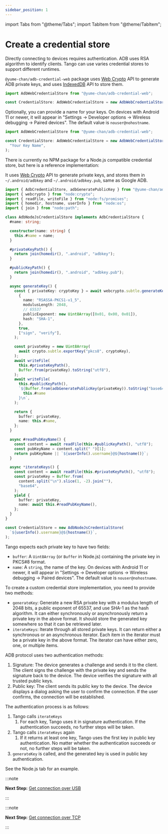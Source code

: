 ```yaml
---
sidebar_position: 1
---
```


import Tabs from "@theme/Tabs";
import TabItem from "@theme/TabItem";

# Create a credential store

Directly connecting to devices requires authentication. ADB uses RSA algorithm to identify clients. Tango can use varies credential stores to support different runtimes.

<Tabs className="runtime-tabs" groupId="runtime">
<TabItem value="web" label="Web">

`@yume-chan/adb-credential-web` package uses [Web Crypto](https://developer.mozilla.org/en-US/docs/Web/API/Web_Crypto_API) API to generate ADB private keys, and uses [IndexedDB](https://developer.mozilla.org/en-US/docs/Web/API/IndexedDB_API) API to store them.

```ts transpile
import AdbWebCredentialStore from "@yume-chan/adb-credential-web";

const CredentialStore: AdbWebCredentialStore = new AdbWebCredentialStore();
```

Optionally, you can provide a name for your keys. On devices with Android 11 or newer, it will appear in "Settings -> Developer options -> Wireless debugging -> Paired devices". The default value is `nouser@nohostname`.

```ts transpile
import AdbWebCredentialStore from "@yume-chan/adb-credential-web";

const CredentialStore: AdbWebCredentialStore = new AdbWebCredentialStore(
  "Your Key Name",
);
```

</TabItem>
<TabItem value="node" label="Node.js">

There is currently no NPM package for a Node.js compatible credential store, but here is a reference implementation:

It uses [Web Crypto](https://developer.mozilla.org/en-US/docs/Web/API/Web_Crypto_API) API to generate private keys, and stores them in `~/.android/adbkey` and `~/.android/adbkey.pub`, same as Google ADB.

```ts transpile
import { AdbCredentialStore, adbGeneratePublicKey } from "@yume-chan/adb";
import { webcrypto } from "node:crypto";
import { readFile, writeFile } from "node:fs/promises";
import { homedir, hostname, userInfo } from "node:os";
import { join } from "node:path";

class AdbNodeJsCredentialStore implements AdbCredentialStore {
  #name: string;

  constructor(name: string) {
    this.#name = name;
  }

  #privateKeyPath() {
    return join(homedir(), ".android", "adbkey");
  }

  #publicKeyPath() {
    return join(homedir(), ".android", "adbkey.pub");
  }

  async generateKey() {
    const { privateKey: cryptoKey } = await webcrypto.subtle.generateKey(
      {
        name: "RSASSA-PKCS1-v1_5",
        modulusLength: 2048,
        // 65537
        publicExponent: new Uint8Array([0x01, 0x00, 0x01]),
        hash: "SHA-1",
      },
      true,
      ["sign", "verify"],
    );

    const privateKey = new Uint8Array(
      await crypto.subtle.exportKey("pkcs8", cryptoKey),
    );
    await writeFile(
      this.#privateKeyPath(),
      Buffer.from(privateKey).toString("utf8"),
    );
    await writeFile(
      this.#publicKeyPath(),
      `${Buffer.from(adbGeneratePublicKey(privateKey)).toString("base64")} ${
        this.#name
      }\n`,
    );

    return {
      buffer: privateKey,
      name: this.#name,
    };
  }

  async #readPubKeyName() {
    const content = await readFile(this.#publicKeyPath(), "utf8");
    const pubKeyName = content.split(" ")[1];
    return pubKeyName || `${userInfo().username}@${hostname()}`;
  }

  async *iterateKeys() {
    const content = await readFile(this.#privateKeyPath(), "utf8");
    const privateKey = Buffer.from(
      content.split("\n").slice(1, -2).join(""),
      "base64",
    );
    yield {
      buffer: privateKey,
      name: await this.#readPubKeyName(),
    };
  }
}

const CredentialStore = new AdbNodeJsCredentialStore(
  `${userInfo().username}@${hostname()}`,
);
```

</TabItem>
<TabItem value="custom" label="Custom">

Tango expects each private key to have two fields:

- `buffer`: A `Uint8Array` (or `Buffer` in Node.js) containing the private key in PKCS#8 format.
- `name`: A `string`, the name of the key. On devices with Android 11 or newer, it will appear in "Settings -> Developer options -> Wireless debugging -> Paired devices". The default value is `nouser@nohostname`.

To create a custom credential store implementation, you need to provide two methods:

- `generateKey`: Generate a new RSA private key with a modulus length of 2048 bits, a public exponent of 65537, and use SHA-1 as the hash algorithm. It can either synchronously or asynchronously return a private key in the above format. It should store the generated key somewhere so that it can be retrieved later.
- `iterateKeys`: Iterate through all stored private keys. It can return either a synchronous or an asynchronous iterator. Each item in the iterator must be a private key in the above format. The iterator can have either zero, one, or multiple items.

ADB protocol uses two authentication methods:

1. Signature: The device generates a challenge and sends it to the client. The client signs the challenge with the private key and sends the signature back to the device. The device verifies the signature with all trusted public keys.
2. Public key: The client sends its public key to the device. The device displays a dialog asking the user to confirm the connection. If the user confirms, the connection will be established.

The authentication process is as follows:

1. Tango calls `iterateKeys`
   1. For each key, Tango uses it in signature authentication. If the authentication succeeds, no further steps will be taken.
2. Tango calls `iterateKeys` again
   1. If it returns at least one key, Tango uses the first key in public key authentication. No matter whether the authentication succeeds or not, no further steps will be taken.
3. `generateKey` is called, and the generated key is used in public key authentication.

See the Node.js tab for an example.

</TabItem>
</Tabs>

<Tabs className="runtime-tabs" groupId="direct-connection">
<TabItem value="usb" label="USB">

:::note

**Next Step:** [Get connection over USB](./usb/device-manager.md)

:::

</TabItem>
<TabItem value="tcp" label="TCP">

:::note

**Next Step:** [Get connection over TCP](./tcp/enable.md)

:::

</TabItem>
</Tabs>
